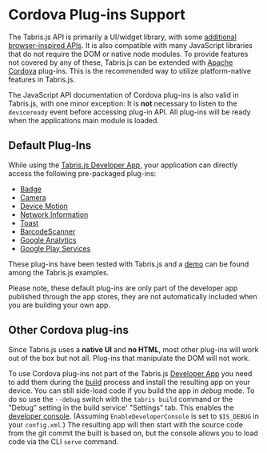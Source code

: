 ---
---
# Cordova Plug-ins Support

The Tabris.js API is primarily a UI/widget library, with some [additional browser-inspired APIs](w3c-api.md). It is also compatible with many JavaScript libraries that do not require the DOM or native node modules. To provide features not covered by any of these, Tabris.js can be extended with [Apache Cordova](http://cordova.apache.org/) plug-ins. This is the recommended way to utilize platform-native features in Tabris.js.

The JavaScript API documentation of Cordova plug-ins is also valid in Tabris.js, with one minor exception: It is **not** necessary to listen to the `deviceready` event before accessing plug-in API. All plug-ins will be ready when the applications main module is loaded.

## Default Plug-Ins

While using the [Tabris.js Developer App](developer-app.md), your application can directly access the following pre-packaged plug-ins:

* [Badge](https://www.npmjs.com/package/de.appplant.cordova.plugin.badge)
* [Camera](https://www.npmjs.com/package/cordova-plugin-camera)
* [Device Motion](https://www.npmjs.com/package/cordova-plugin-device-motion)
* [Network Information](https://www.npmjs.com/package/cordova-plugin-network-information)
* [Toast](https://www.npmjs.com/package/cordova-plugin-x-toast)
* [BarcodeScanner](https://www.npmjs.com/package/phonegap-plugin-barcodescanner)
* [Google Analytics](https://www.npmjs.com/package/com.cmackay.plugins.googleanalytics)
* [Google Play Services](https://www.npmjs.com/package/cordova-plugin-googleplayservices)

These plug-ins have been tested with Tabris.js and a [demo](https://github.com/eclipsesource/tabris-js/tree/master/examples/cordova) can be found among the Tabris.js examples.

Please note, these default plug-ins are only part of the developer app published through the app stores, they are not automatically included when you are building your own app.

## Other Cordova plug-ins

Since Tabris.js uses a **native UI** and **no HTML**, most other plug-ins will work out of the box but not all. Plug-ins that manipulate the DOM will not work.

To use Cordova plug-ins not part of the Tabris.js [Developer App](./developer-app.md) you need to add them during the [build](build.md) process and install the resulting app on your device. You can still side-load code if you build the app in *debug* mode. To do so use the  `--debug` switch with the `tabris build` command or the "Debug" setting in the build service' "Settings" tab. This enables the [developer console](./developer-app.md#the-developer-console). (Assuming `EnableDeveloperConsole` is set to `$IS_DEBUG` in your `config.xml`.) The resulting app will then start with the source code from the git commit the built is based on, but the console allows you to load code via the CLI `serve` command.
